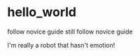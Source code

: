# hello_world
follow novice guide
still follow novice guide

I'm  really a robot that hasn't emotion!
